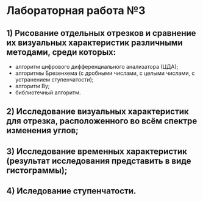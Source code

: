 # Лабораторная работа №3

## 1) Рисование отдельных отрезков и сравнение их визуальных характеристик различными методами, среди которых:

- алгоритм цифрового дифференциального анализатора (ЦДА);
- алгоритмы Брезенхема (с дробными числами, с целыми числами, с устранением ступенчатости);
- алгоритм Ву;
- библиотечный алгоритм.

## 2) Исследование визуальных характеристик для отрезка, расположенного во всём спектре изменения углов;

## 3) Исследование временных характеристик (результат исследования представить в виде гистограммы);

## 4) Иследование ступенчатости.

